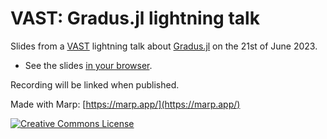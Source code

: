 # VAST: Gradus.jl lightning talk

Slides from a [VAST](https://vast-seminars.github.io/) lightning talk about [Gradus.jl](https://github.com/astro-group-bristol/Gradus.jl) on the 21st of June 2023.

- See the slides [in your browser](https://fjebaker.github.io/vast-gradus-talk-june-2023/).

Recording will be linked when published.

Made with Marp:
[https://marp.app/](https://marp.app/)


<a rel="license" href="http://creativecommons.org/licenses/by/4.0/"><img alt="Creative Commons License" style="border-width:0" src="https://i.creativecommons.org/l/by/4.0/88x31.png" /></a><br />

